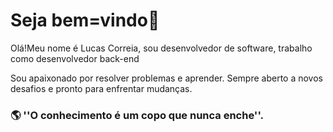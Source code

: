 #	Seja bem=vindo👋
Olá!Meu nome é Lucas Correia,  sou desenvolvedor de software, trabalho como desenvolvedor back-end 

Sou apaixonado por resolver problemas e aprender. Sempre aberto a novos desafios e pronto para enfrentar mudanças.

<h3>🌎 ''O conhecimento é um copo que nunca enche''.</h3>
